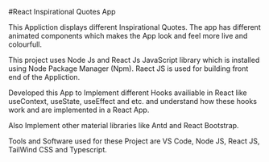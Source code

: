 #React Inspirational Quotes App

This Appliction displays different Inspirational Quotes. The app has different animated components which makes the App look and feel more live and colourfull.

This project uses Node Js and React Js JavaScript library which is installed using Node Package Manager (Npm). Raect JS is used for building front end of the Appliction.

Developed this App to Implement different Hooks availiable in React like useContext, useState, useEffect and etc. and understand how these hooks work and are implemented in a React App.

Also Implement other material libraries like Antd and React Bootstrap.

Tools and Software used for these Project are VS Code, Node JS, React JS, TailWind CSS and Typescript.